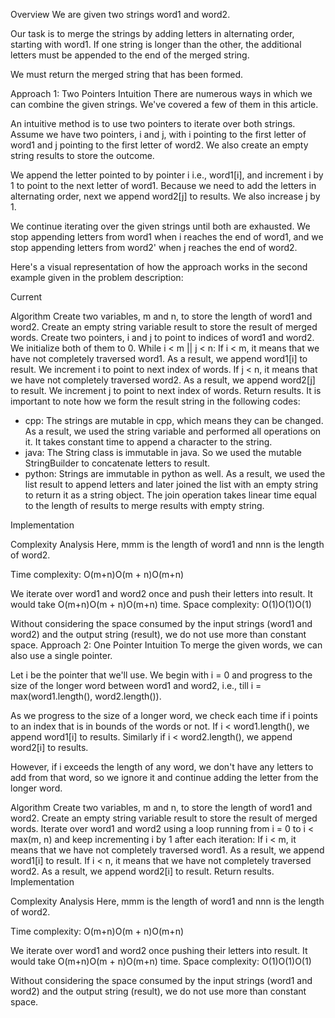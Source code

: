 ﻿Overview
We are given two strings word1 and word2.

Our task is to merge the strings by adding letters in alternating order, starting with word1. If one string is longer than the other, the additional letters must be appended to the end of the merged string.

We must return the merged string that has been formed.

Approach 1: Two Pointers
Intuition
There are numerous ways in which we can combine the given strings. We've covered a few of them in this article.

An intuitive method is to use two pointers to iterate over both strings. Assume we have two pointers, i and j, with i pointing to the first letter of word1 and j pointing to the first letter of word2. We also create an empty string results to store the outcome.

We append the letter pointed to by pointer i i.e., word1[i], and increment i by 1 to point to the next letter of word1. Because we need to add the letters in alternating order, next we append word2[j] to results. We also increase j by 1.

We continue iterating over the given strings until both are exhausted. We stop appending letters from word1 when i reaches the end of word1, and we stop appending letters from word2' when j reaches the end of word2.

Here's a visual representation of how the approach works in the second example given in the problem description:

Current

Algorithm
Create two variables, m and n, to store the length of word1 and word2.
Create an empty string variable result to store the result of merged words.
Create two pointers, i and j to point to indices of word1 and word2. We initialize both of them to 0.
While i < m || j < n:
If i < m, it means that we have not completely traversed word1. As a result, we append word1[i] to result. We increment i to point to next index of words.
If j < n, it means that we have not completely traversed word2. As a result, we append word2[j] to result. We increment j to point to next index of words.
Return results.
It is important to note how we form the result string in the following codes:
- cpp: The strings are mutable in cpp, which means they can be changed. As a result, we used the string variable and performed all operations on it. It takes constant time to append a character to the string.
- java: The String class is immutable in java. So we used the mutable StringBuilder to concatenate letters to result.
- python: Strings are immutable in python as well. As a result, we used the list result to append letters and later joined the list with an empty string to return it as a string object. The join operation takes linear time equal to the length of results to merge results with empty string.

Implementation

Complexity Analysis
Here, mmm is the length of word1 and nnn is the length of word2.

Time complexity: O(m+n)O(m + n)O(m+n)

We iterate over word1 and word2 once and push their letters into result. It would take O(m+n)O(m + n)O(m+n) time.
Space complexity: O(1)O(1)O(1)

Without considering the space consumed by the input strings (word1 and word2) and the output string (result), we do not use more than constant space.
Approach 2: One Pointer
Intuition
To merge the given words, we can also use a single pointer.

Let i be the pointer that we'll use. We begin with i = 0 and progress to the size of the longer word between word1 and word2, i.e., till i = max(word1.length(), word2.length()).

As we progress to the size of a longer word, we check each time if i points to an index that is in bounds of the words or not. If i < word1.length(), we append word1[i] to results. Similarly if i < word2.length(), we append word2[i] to results.

However, if i exceeds the length of any word, we don't have any letters to add from that word, so we ignore it and continue adding the letter from the longer word.

Algorithm
Create two variables, m and n, to store the length of word1 and word2.
Create an empty string variable result to store the result of merged words.
Iterate over word1 and word2 using a loop running from i = 0 to i < max(m, n) and keep incrementing i by 1 after each iteration:
If i < m, it means that we have not completely traversed word1. As a result, we append word1[i] to result.
If i < n, it means that we have not completely traversed word2. As a result, we append word2[i] to result.
Return results.
Implementation

Complexity Analysis
Here, mmm is the length of word1 and nnn is the length of word2.

Time complexity: O(m+n)O(m + n)O(m+n)

We iterate over word1 and word2 once pushing their letters into result. It would take O(m+n)O(m + n)O(m+n) time.
Space complexity: O(1)O(1)O(1)

Without considering the space consumed by the input strings (word1 and word2) and the output string (result), we do not use more than constant space.